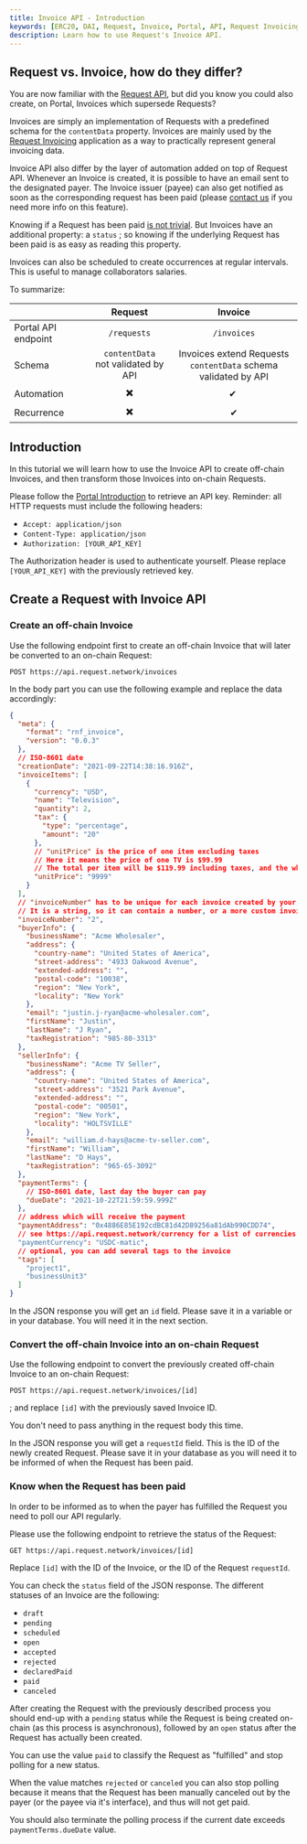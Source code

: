 ```yaml
---
title: Invoice API - Introduction
keywords: [ERC20, DAI, Request, Invoice, Portal, API, Request Invoicing]
description: Learn how to use Request's Invoice API.
---
```


## Request vs. Invoice, how do they differ?

You are now familiar with the [Request API](./1-create-and-share-request.md),
but did you know you could also create, on Portal, Invoices which supersede Requests?

Invoices are simply an implementation of Requests with a predefined schema for the `contentData` property.
Invoices are mainly used by the [Request Invoicing](https://invoicing.request.network/) application
as a way to practically represent general invoicing data.

Invoice API also differ by the layer of automation added on top of Request API.
Whenever an Invoice is created, it is possible to have an email sent to the designated payer.
The Invoice issuer (payee) can also get notified as soon as the corresponding request has been paid
(please [contact us](https://www.request.finance/contact-us) if you need more info on this feature).

Knowing if a Request has been paid [is not trivial](./2-payment-status.md).
But Invoices have an additional property: a `status`
; so knowing if the underlying Request has been paid is as easy as reading this property.

Invoices can also be scheduled to create occurrences at regular intervals.
This is useful to manage collaborators salaries.

To summarize:

|                     | Request       | Invoice       |
|---------------------|:-------------:|:-------------:|
| Portal API endpoint | `/requests`   | `/invoices`   |
| Schema              | `contentData`<br/>not validated by API | Invoices extend Requests<br/> `contentData` schema validated by API |
| Automation          | ✖️             | ✔ ️           |
| Recurrence          | ✖️             | ✔            |

## Introduction

In this tutorial we will learn how to use the Invoice API to create off-chain Invoices,
and then transform those Invoices into on-chain Requests.

Please follow the [Portal Introduction](./0-portal-intro.md) to retrieve an API key.
Reminder: all HTTP requests must include the following headers:

- `Accept: application/json`
- `Content-Type: application/json`
- `Authorization: [YOUR_API_KEY]`

The Authorization header is used to authenticate yourself.
Please replace `[YOUR_API_KEY]` with the previously retrieved key.

## Create a Request with Invoice API

### Create an off-chain Invoice

Use the following endpoint first to create an off-chain Invoice that will later be converted to an on-chain Request:

`POST https://api.request.network/invoices`

In the body part you can use the following example and replace the data accordingly:

```json
{
  "meta": {
    "format": "rnf_invoice",
    "version": "0.0.3"
  },
  // ISO-8601 date
  "creationDate": "2021-09-22T14:38:16.916Z",
  "invoiceItems": [
    {
      "currency": "USD",
      "name": "Television",
      "quantity": 2,
      "tax": {
        "type": "percentage",
        "amount": "20"
      },
      // "unitPrice" is the price of one item excluding taxes
      // Here it means the price of one TV is $99.99
      // The total per item will be $119.99 including taxes, and the whole total will be $239.98
      "unitPrice": "9999"
    }
  ],
  // "invoiceNumber" has to be unique for each invoice created by your account.
  // It is a string, so it can contain a number, or a more custom invoice identifier.
  "invoiceNumber": "2",
  "buyerInfo": {
    "businessName": "Acme Wholesaler",
    "address": {
      "country-name": "United States of America",
      "street-address": "4933 Oakwood Avenue",
      "extended-address": "",
      "postal-code": "10038",
      "region": "New York",
      "locality": "New York"
    },
    "email": "justin.j-ryan@acme-wholesaler.com",
    "firstName": "Justin",
    "lastName": "J Ryan",
    "taxRegistration": "985-80-3313"
  },
  "sellerInfo": {
    "businessName": "Acme TV Seller",
    "address": {
      "country-name": "United States of America",
      "street-address": "3521 Park Avenue",
      "extended-address": "",
      "postal-code": "00501",
      "region": "New York",
      "locality": "HOLTSVILLE"
    },
    "email": "william.d-hays@acme-tv-seller.com",
    "firstName": "William",
    "lastName": "D Hays",
    "taxRegistration": "965-65-3092"
  },
  "paymentTerms": {
    // ISO-8601 date, last day the buyer can pay
    "dueDate": "2021-10-22T21:59:59.999Z"
  },
  // address which will receive the payment
  "paymentAddress": "0x4886E85E192cdBC81d42D89256a81dAb990CDD74",
  // see https://api.request.network/currency for a list of currencies
  "paymentCurrency": "USDC-matic",
  // optional, you can add several tags to the invoice
  "tags": [
    "project1",
    "businessUnit3"
  ]
}
```

In the JSON response you will get an `id` field. Please save it in a variable or in your database.
You will need it in the next section.

### Convert the off-chain Invoice into an on-chain Request

Use the following endpoint to convert the  previously created off-chain Invoice to an on-chain Request:

`POST https://api.request.network/invoices/[id]`

; and replace `[id]` with the previously saved Invoice ID.

You don't need to pass anything in the request body this time.

In the JSON response you will get a `requestId` field.
This is the ID of the newly created Request.
Please save it in your database as you will need it to be informed of when the Request has been paid.

### Know when the Request has been paid

In order to be informed as to when the payer has fulfilled the Request you need to poll our API regularly.

Please use the following endpoint to retrieve the status of the Request:

`GET https://api.request.network/invoices/[id] `

Replace `[id]` with the ID of the Invoice, or the ID of the Request `requestId`.

You can check the `status` field of the
JSON response. The different statuses of an Invoice are the following:
- `draft`
- `pending`
- `scheduled`
- `open`
- `accepted`
- `rejected`
- `declaredPaid`
- `paid`
- `canceled`

After creating the Request with the previously described process you should end-up with a `pending` status
while the Request is being created on-chain (as this process is asynchronous),
followed by an `open` status after the Request has actually been created.

You can use the value `paid` to classify the Request as "fulfilled" and stop polling for a new status.

When the value matches `rejected` or `canceled` you can also stop polling because
it means that the Request has been manually canceled out by the payer (or the payee via it's interface),
and thus will not get paid.

You should also terminate the polling process if the current date exceeds `paymentTerms.dueDate` value.
